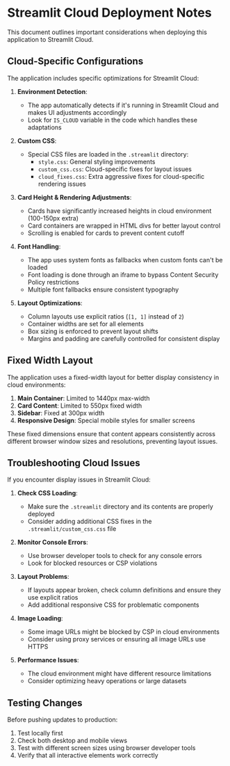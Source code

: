 # Streamlit Cloud Deployment Notes

This document outlines important considerations when deploying this application to Streamlit Cloud.

## Cloud-Specific Configurations

The application includes specific optimizations for Streamlit Cloud:

1. **Environment Detection**:
   - The app automatically detects if it's running in Streamlit Cloud and makes UI adjustments accordingly
   - Look for `IS_CLOUD` variable in the code which handles these adaptations

2. **Custom CSS**:
   - Special CSS files are loaded in the `.streamlit` directory:
     - `style.css`: General styling improvements
     - `custom_css.css`: Cloud-specific fixes for layout issues
     - `cloud_fixes.css`: Extra aggressive fixes for cloud-specific rendering issues

3. **Card Height & Rendering Adjustments**:
   - Cards have significantly increased heights in cloud environment (100-150px extra)
   - Card containers are wrapped in HTML divs for better layout control
   - Scrolling is enabled for cards to prevent content cutoff

4. **Font Handling**:
   - The app uses system fonts as fallbacks when custom fonts can't be loaded
   - Font loading is done through an iframe to bypass Content Security Policy restrictions
   - Multiple font fallbacks ensure consistent typography

5. **Layout Optimizations**:
   - Column layouts use explicit ratios (`[1, 1]` instead of `2`)
   - Container widths are set for all elements
   - Box sizing is enforced to prevent layout shifts
   - Margins and padding are carefully controlled for consistent display

## Fixed Width Layout

The application uses a fixed-width layout for better display consistency in cloud environments:

1. **Main Container**: Limited to 1440px max-width
2. **Card Content**: Limited to 550px fixed width
3. **Sidebar**: Fixed at 300px width
4. **Responsive Design**: Special mobile styles for smaller screens

These fixed dimensions ensure that content appears consistently across different browser window sizes and resolutions, preventing layout issues.

## Troubleshooting Cloud Issues

If you encounter display issues in Streamlit Cloud:

1. **Check CSS Loading**:
   - Make sure the `.streamlit` directory and its contents are properly deployed
   - Consider adding additional CSS fixes in the `.streamlit/custom_css.css` file

2. **Monitor Console Errors**:
   - Use browser developer tools to check for any console errors
   - Look for blocked resources or CSP violations

3. **Layout Problems**:
   - If layouts appear broken, check column definitions and ensure they use explicit ratios
   - Add additional responsive CSS for problematic components

4. **Image Loading**:
   - Some image URLs might be blocked by CSP in cloud environments
   - Consider using proxy services or ensuring all image URLs use HTTPS

5. **Performance Issues**:
   - The cloud environment might have different resource limitations
   - Consider optimizing heavy operations or large datasets

## Testing Changes

Before pushing updates to production:

1. Test locally first
2. Check both desktop and mobile views
3. Test with different screen sizes using browser developer tools
4. Verify that all interactive elements work correctly
